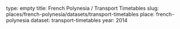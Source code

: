 type: empty
title: French Polynesia / Transport Timetables
slug: places/french-polynesia/datasets/transport-timetables
place: french-polynesia
dataset: transport-timetables
year: 2014

